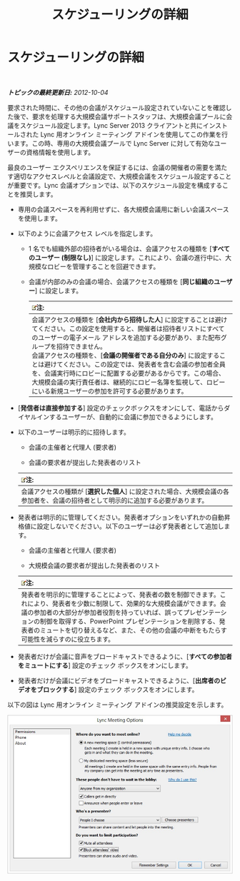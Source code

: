 ﻿---
title: スケジューリングの詳細
TOCTitle: スケジューリングの詳細
ms:assetid: 39ca6fff-2c15-4347-9f1f-6c8687a39a49
ms:mtpsurl: https://technet.microsoft.com/ja-jp/library/JJ204823(v=OCS.15)
ms:contentKeyID: 48271797
ms.date: 05/19/2016
mtps_version: v=OCS.15
ms.translationtype: HT
---

# スケジューリングの詳細

 

_**トピックの最終更新日:** 2012-10-04_

要求された時間に、その他の会議がスケジュール設定されていないことを確認した後で、要求を処理する大規模会議サポートスタッフは、大規模会議プールに会議をスケジュール設定します。Lync Server 2013 クライアントと共にインストールされた Lync 用オンライン ミーティング アドインを使用してこの作業を行います。この時、専用の大規模会議プールで Lync Server に対して有効なユーザーの資格情報を使用します。

最良のユーザー エクスペリエンスを保証するには、会議の開催者の需要を満たす適切なアクセスレベルと会議設定で、大規模会議をスケジュール設定することが重要です。Lync 会議オプションでは、以下のスケジュール設定を構成することを推奨します。

  - 専用の会議スペースを再利用せずに、各大規模会議用に新しい会議スペースを使用します。

  - 以下のように会議アクセス レベルを指定します。
    
      - 1 名でも組織外部の招待者がいる場合は、会議アクセスの種類を \[**すべてのユーザー (制限なし)**\] に設定します。これにより、会議の進行中に、大規模なロビーを管理することを回避できます。
    
      - 会議が内部のみの会議の場合、会議アクセスの種類を \[**同じ組織のユーザー**\] に設定します。
        
        <table>
        <thead>
        <tr class="header">
        <th><img src="images/Gg412781.note(OCS.15).gif" title="note" alt="note" />注:</th>
        </tr>
        </thead>
        <tbody>
        <tr class="odd">
        <td>会議アクセスの種類を [<strong>会社内から招待した人</strong>] に設定することは避けてください。この設定を使用すると、開催者は招待者リストにすべてのユーザーの電子メール アドレスを追加する必要があり、また配布グループを招待できません。<br />
        会議アクセスの種類を、[<strong>会議の開催者である自分のみ</strong>] に設定することは避けてください。この設定では、発表者を含む会議の参加者全員を、会議実行時にロビーに配置する必要があるからです。この場合、大規模会議の実行責任者は、継続的にロビー名簿を監視して、ロビーにいる新規ユーザーの参加を許可する必要があります。</td>
        </tr>
        </tbody>
        </table>


  - \[**発信者は直接参加する**\] 設定のチェックボックスをオンにして、電話からダイヤルインするユーザーが、自動的に会議に参加できるようにします。

  - 以下のユーザーは明示的に招待します。
    
      - 会議の主催者と代理人 (要求者)
    
      - 会議の要求者が提出した発表者のリスト
    
    <table>
    <thead>
    <tr class="header">
    <th><img src="images/Gg412781.note(OCS.15).gif" title="note" alt="note" />注:</th>
    </tr>
    </thead>
    <tbody>
    <tr class="odd">
    <td>会議アクセスの種類が [<strong>選択した個人</strong>] に設定された場合、大規模会議の各参加者を、会議の招待者として明示的に追加する必要があります。</td>
    </tr>
    </tbody>
    </table>


  - 発表者は明示的に管理してください。発表者オプションをいずれかの自動昇格値に設定しないでください。以下のユーザーは必ず発表者として追加します。
    
      - 会議の主催者と代理人 (要求者)
    
      - 大規模会議の要求者が提出した発表者のリスト
    
    <table>
    <thead>
    <tr class="header">
    <th><img src="images/Gg412781.note(OCS.15).gif" title="note" alt="note" />注:</th>
    </tr>
    </thead>
    <tbody>
    <tr class="odd">
    <td>発表者を明示的に管理することによって、発表者の数を制御できます。これにより、発表者を少数に制限して、効果的な大規模会議ができます。会議の参加者の大部分が参加者役割を持っていれば、誤ってプレゼンテーションの制御を取得する、PowerPoint プレゼンテーションを削除する、発表者のミュートを切り替えるなど、また、その他の会議の中断をもたらす可能性を減らすのに役立ちます。</td>
    </tr>
    </tbody>
    </table>


  - 発表者だけが会議に音声をブロードキャストできるように、\[**すべての参加者をミュートにする**\] 設定のチェック ボックスをオンにします。

  - 発表者だけが会議にビデオをブロードキャストできるように、\[**出席者のビデオをブロックする**\] 設定のチェック ボックスをオンにします。

以下の図は Lync 用オンライン ミーティング アドインの推奨設定を示します。

![会議のオプション](images/JJ204823.54e4e70d-06b0-45cd-8d94-bab649cd5dc0(OCS.15).jpg "会議のオプション")

